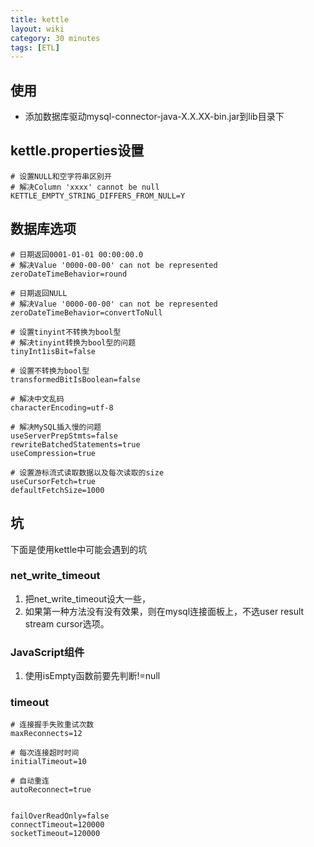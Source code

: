 ```yaml
---
title: kettle
layout: wiki
category: 30 minutes
tags: [ETL]
---
```


## 使用

* 添加数据库驱动mysql-connector-java-X.X.XX-bin.jar到lib目录下


## kettle.properties设置

~~~Text
# 设置NULL和空字符串区别开
# 解决Column 'xxxx' cannot be null
KETTLE_EMPTY_STRING_DIFFERS_FROM_NULL=Y
~~~


## 数据库选项

~~~Text
# 日期返回0001-01-01 00:00:00.0
# 解决Value '0000-00-00' can not be represented
zeroDateTimeBehavior=round

# 日期返回NULL
# 解决Value '0000-00-00' can not be represented
zeroDateTimeBehavior=convertToNull

# 设置tinyint不转换为bool型
# 解决tinyint转换为bool型的问题
tinyInt1isBit=false

# 设置不转换为bool型
transformedBitIsBoolean=false

# 解决中文乱码
characterEncoding=utf-8

# 解决MySQL插入慢的问题
useServerPrepStmts=false
rewriteBatchedStatements=true
useCompression=true

# 设置游标流式读取数据以及每次读取的size
useCursorFetch=true
defaultFetchSize=1000
~~~

## 坑

下面是使用kettle中可能会遇到的坑

### net_write_timeout

1. 把net_write_timeout设大一些，
2. 如果第一种方法没有没有效果，则在mysql连接面板上，不选user result stream cursor选项。

### JavaScript组件

1. 使用isEmpty函数前要先判断!=null

### timeout

~~~Text
# 连接握手失败重试次数
maxReconnects=12

# 每次连接超时时间
initialTimeout=10

# 自动重连
autoReconnect=true


failOverReadOnly=false
connectTimeout=120000
socketTimeout=120000
~~~
